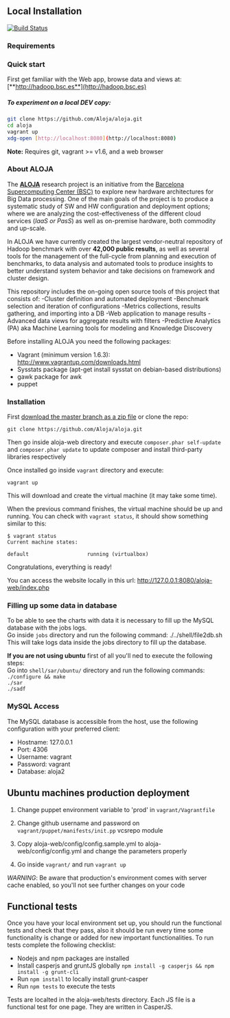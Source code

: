 
## Local Installation
[![Build Status](https://travis-ci.org/Aloja/aloja.svg?branch=master)](https://travis-ci.org/Aloja/aloja)
### Requirements

### Quick start

First get familiar with the Web app, browse data and views at: [**http://hadoop.bsc.es**](http://hadoop.bsc.es)

##### To experiment on a local DEV copy:

```bash
git clone https://github.com/Aloja/aloja.git
cd aloja
vagrant up
xdg-open [http://localhost:8080](http://localhost:8080)
```
**Note:** Requires git, vagrant >= v1.6, and a web browser

### About ALOJA

The [**ALOJA**](http://hadoop.bsc.es) research project is an initiative from the [Barcelona Supercomputing Center (BSC)]( http://www.bsc.es) to explore new hardware architectures for Big Data processing.  One of the main goals of the project is to produce a systematic study of SW and HW configuration and deployment options; where we are analyzing the cost-effectiveness of the different cloud services (*IaaS or PasS*) as well as on-premise hardware, both commodity and up-scale. 

In ALOJA we have currently created the largest vendor-neutral repository of Hadoop benchmark with over **42,000 public results**, as well as several tools for the management of the full-cycle from planning and execution of benchmarks, to data analysis and automated tools to produce insights to better understand system behavior and take decisions on framework and cluster design.

This repository includes the on-going open source tools of this project that consists of:
-Cluster definition and automated deployment
-Benchmark selection and iteration of configurations
-Metrics collections, results gathering, and importing into a DB
-Web application to manage results
-Advanced data views for aggregate results with filters
-Predictive Analytics (PA) aka Machine Learning tools for modeling and Knowledge Discovery





Before installing ALOJA you need the following packages:

- Vagrant (minimum version 1.6.3): http://www.vagrantup.com/downloads.html
- Sysstats package (apt-get install sysstat on debian-based distributions)
- gawk package for awk 
- puppet

### Installation

First [download the master branch as a zip file](https://github.com/Aloja/aloja/archive/master.zip) or clone the repo:

    git clone https://github.com/Aloja/aloja.git

Then go inside aloja-web directory and execute `composer.phar self-update` and `composer.phar update` to update composer and install third-party libraries respectively  

Once installed go inside `vagrant` directory and execute:

    vagrant up

This will download and create the virtual machine (it may take some time).

When the previous command finishes, the virtual machine should be up and running. You can check with `vagrant status`, it should show something similar to this:

    $ vagrant status
    Current machine states:

    default                   running (virtualbox)

Congratulations, everything is ready!

You can access the website locally in this url: http://127.0.0.1:8080/aloja-web/index.php

### Filling up some data in database
To be able to see the charts with data it is necessary to fill up the MySQL database with the jobs logs.  
Go inside `jobs` directory and run the following command:
./../shell/file2db.sh
This will take logs data inside the jobs directory to fill up the database.  

**If you are not using ubuntu** first of all you'll ned to execute the following steps:  
Go into `shell/sar/ubuntu/` directory and run the following commands:  
`./configure && make`  
`./sar`    
`./sadf`  

### MySQL Access

The MySQL database is accessible from the host, use the following configuration with your preferred client:

- Hostname: 127.0.0.1
- Port: 4306
- Username: vagrant
- Password: vagrant
- Database: aloja2

## Ubuntu machines production deployment
1. Change puppet environment variable to 'prod' in `vagrant/Vagrantfile`

2. Change github username and password on `vagrant/puppet/manifests/init.pp` vcsrepo module

3. Copy aloja-web/config/config.sample.yml to aloja-web/config/config.yml and change the parameters properly

4. Go inside `vagrant/` and run `vagrant up`

*WARNING*: Be aware that production's environment comes with server cache enabled, so you'll not see further changes on your code

## Functional tests

Once you have your local environment set up, you should run the functional tests and check that they pass, also it should be run every time some functionality is change or added for new important functionalities. To run tests complete the following checklist:
- Nodejs and npm packages are installed 
- Install casperjs and gruntJS globally `npm install -g casperjs && npm install -g grunt-cli`
- Run `npm install` to locally install grunt-casper
- Run `npm tests` to execute the tests

Tests are localted in the aloja-web/tests directory. Each JS file is a functional test for one page. They are written in CasperJS.

